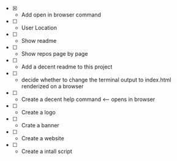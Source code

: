 + [x] - Add open in browser command
+ [ ] - User Location
+ [ ] - Show readme
+ [ ] - Show repos page by page
+ [ ] - Add a decent readme to this project
+ [ ] - decide whether to change the terminal output to index.html renderized on a browser
+ [ ] - Create a decent help command <-- opens in browser
+ [ ] - Create a logo
+ [ ] - Crate a banner
+ [ ] - Create a website
+ [ ] - Create a intall script